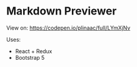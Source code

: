 # Markdown Previewer

View on:
https://codepen.io/plinaac/full/LYmXjNv

Uses: 
- React + Redux
- Bootstrap 5
